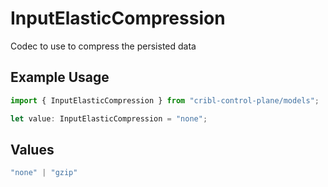 # InputElasticCompression

Codec to use to compress the persisted data

## Example Usage

```typescript
import { InputElasticCompression } from "cribl-control-plane/models";

let value: InputElasticCompression = "none";
```

## Values

```typescript
"none" | "gzip"
```